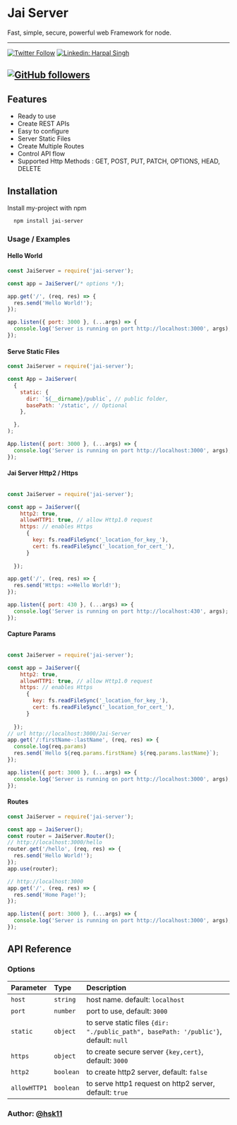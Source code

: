 # Jai Server
Fast, simple, secure, powerful web Framework for node.

---

[![Twitter Follow](https://img.shields.io/twitter/follow/Harpalsingh_11?label=Follow)](https://twitter.com/intent/follow?screen_name=Harpalsingh_11)
[![Linkedin: Harpal Singh](https://img.shields.io/badge/-harpalsingh11-blue?style=flat-square&logo=Linkedin&logoColor=white&link=https://www.linkedin.com/in/hsk11)](https://www.linkedin.com/in/hsk11/)

[![GitHub followers](https://img.shields.io/github/followers/hsk11?label=Follow&style=social)](https://github.com/hsk11)
---



## Features

- Ready to use
- Create REST APIs
- Easy to configure
- Server Static Files
- Create Multiple Routes
- Control API flow
- Supported Http Methods : GET, POST, PUT, PATCH, OPTIONS, HEAD, DELETE





## Installation

Install my-project with npm

```bash
  npm install jai-server
```

### Usage / Examples

#### Hello World
```javascript
const JaiServer = require('jai-server');

const app = JaiServer(/* options */);

app.get('/', (req, res) => {
  res.send('Hello World!');
});

app.listen({ port: 3000 }, (...args) => {
  console.log('Server is running on port http://localhost:3000', args);
});

```

#### Serve Static Files
```javascript
const JaiServer = require('jai-server');

const App = JaiServer(
  {
    static: {
      dir: `${__dirname}/public`, // public folder,
      basePath: '/static', // Optional
    },

  },
);

App.listen({ port: 3000 }, (...args) => {
  console.log('Server is running on port http://localhost:3000', args);
});


```

#### Jai Server Http2 / Https
```javascript

const JaiServer = require('jai-server');

const app = JaiServer({
    http2: true,
    allowHTTP1: true, // allow Http1.0 request
    https: // enables Https
      {
        key: fs.readFileSync('_location_for_key_'),
        cert: fs.readFileSync('_location_for_cert_'),
      }
  
  });

app.get('/', (req, res) => {
  res.send('Https: =>Hello World!');
});

app.listen({ port: 430 }, (...args) => {
  console.log('Server is running on port http://localhost:430', args);
});

```

#### Capture Params
```javascript

const JaiServer = require('jai-server');

const app = JaiServer({
    http2: true,
    allowHTTP1: true, // allow Http1.0 request
    https: // enables Https
      {
        key: fs.readFileSync('_location_for_key_'),
        cert: fs.readFileSync('_location_for_cert_'),
      }
  
  });
// url http://localhost:3000/Jai-Server
app.get('/:firstName-:lastName', (req, res) => {
  console.log(req.params)
  res.send(`Hello ${req.params.firstName} ${req.params.lastName}`);
});

app.listen({ port: 3000 }, (...args) => {
  console.log('Server is running on port http://localhost:3000', args);
});

```
#### Routes
```javascript
const JaiServer = require('jai-server');

const app = JaiServer();
const router = JaiServer.Router();
// http://localhost:3000/hello
router.get('/hello', (req, res) => {
  res.send('Hello World!');
});
app.use(router);

// http://localhost:3000
app.get('/', (req, res) => {
  res.send('Home Page!');
});

app.listen({ port: 3000 }, (...args) => {
  console.log('Server is running on port http://localhost:3000', args);
});

```
## API Reference

### Options


| Parameter | Type     | Description                |
| :-------- | :------- | :------------------------- |
| `host` | `string` |  host name. default: `localhost`|
| `port` | `number` | port to use, default: `3000`|
| `static` | `object` | to serve static files `{dir: "./public_path", basePath: '/public'}`, default: `null`|
| `https` | `object` | to create secure server `{key,cert}`, default: `3000`|
| `http2` | `boolean` | to create http2 server, default: `false`|
| `allowHTTP1` | `boolean` | to serve http1 request on http2 server, default: `true`|

### Author: [@hsk11](https://github.com/hsk11)
